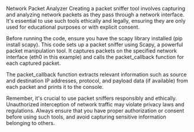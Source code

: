 Network Packet Analyzer Creating a packet sniffer tool involves capturing and analyzing network packets as they pass through a network interface. It's essential to use such tools ethically and legally, ensuring they are only used for educational purposes or with explicit consent.

Before running the code, ensure you have the scapy library installed (pip install scapy). This code sets up a packet sniffer using Scapy, a powerful packet manipulation tool. It captures packets on the specified network interface (eth0 in this example) and calls the packet_callback function for each captured packet.

The packet_callback function extracts relevant information such as source and destination IP addresses, protocol, and payload data (if available) from each packet and prints it to the console.

Remember, it's crucial to use packet sniffers responsibly and ethically. Unauthorized interception of network traffic may violate privacy laws and regulations. Always ensure that you have proper authorization or consent before using such tools, and avoid capturing sensitive information belonging to others.